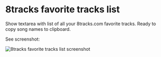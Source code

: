 # 8tracks favorite tracks list

Show textarea with list of all your 8tracks.com favorite tracks. Ready to copy song names to clipboard.

See screenshot:

![8tracks favorite tracks list screenshot](http://i.minus.com/ibahy6AKYDPx0D.jpg "8tracks favorite tracks list")